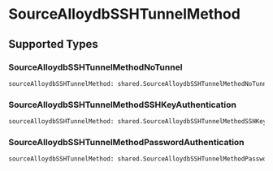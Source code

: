 # SourceAlloydbSSHTunnelMethod


## Supported Types

### SourceAlloydbSSHTunnelMethodNoTunnel

```python
sourceAlloydbSSHTunnelMethod: shared.SourceAlloydbSSHTunnelMethodNoTunnel = /* values here */
```

### SourceAlloydbSSHTunnelMethodSSHKeyAuthentication

```python
sourceAlloydbSSHTunnelMethod: shared.SourceAlloydbSSHTunnelMethodSSHKeyAuthentication = /* values here */
```

### SourceAlloydbSSHTunnelMethodPasswordAuthentication

```python
sourceAlloydbSSHTunnelMethod: shared.SourceAlloydbSSHTunnelMethodPasswordAuthentication = /* values here */
```

